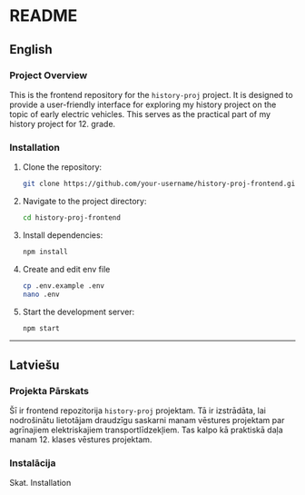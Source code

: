 # README

## English

### Project Overview

This is the frontend repository for the `history-proj` project. It is designed to provide a user-friendly interface for exploring my history project on the topic of early electric vehicles. This serves as the practical part of my history project for 12. grade.

### Installation

1. Clone the repository:
   ```bash
   git clone https://github.com/your-username/history-proj-frontend.git
   ```
2. Navigate to the project directory:
   ```bash
   cd history-proj-frontend
   ```
3. Install dependencies:
   ```bash
   npm install
   ```
4. Create and edit env file
   ```bash
   cp .env.example .env
   nano .env
   ```
5. Start the development server:
   ```bash
   npm start
   ```

---

## Latviešu

### Projekta Pārskats

Šī ir frontend repozitorija `history-proj` projektam. Tā ir izstrādāta, lai nodrošinātu lietotājam draudzīgu saskarni manam vēstures projektam par agrīnajiem elektriskajiem transportlīdzekļiem. Tas kalpo kā praktiskā daļa manam 12. klases vēstures projektam.

### Instalācija

Skat. Installation
